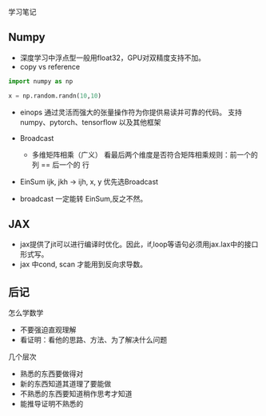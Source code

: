 学习笔记

## Numpy

* 深度学习中浮点型一般用float32，GPU对双精度支持不加。
* copy vs reference
```python
import numpy as np

x = np.random.randn(10,10)
```

* einops 
通过灵活而强大的张量操作符为你提供易读并可靠的代码。
支持 numpy、pytorch、tensorflow 以及其他框架

* Broadcast
    * 多维矩阵相乘（广义）
      看最后两个维度是否符合矩阵相乘规则：前一个的列 == 后一个的 行
      
* EinSum
 ijk, jkh -> ijh, x, y
  优先选Broadcast
  
* broadcast 一定能转 EinSum,反之不然。

## JAX
* jax提供了jit可以进行编译时优化。因此，if,loop等语句必须用jax.lax中的接口形式写。
* jax 中cond, scan 才能用到反向求导数。

## 后记
怎么学数学
* 不要强迫直观理解 
* 看证明：看他的思路、方法、为了解决什么问题

几个层次
* 熟悉的东西要做得对
* 新的东西知道其道理了要能做
* 不熟悉的东西要知道稍作思考才知道
* 能推导证明不熟悉的

